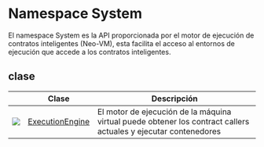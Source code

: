# Namespace System

El namespace System es la API proporcionada por el motor de ejecución de contratos inteligentes (Neo-VM), esta facilita el acceso al entornos de ejecución que accede a los contratos inteligentes.

## clase

| | Clase | Descripción |
| ---------------------------------------- | ---------------------------------------- | ---------------------- |
| ![](https://i-msdn.sec.s-msft.com/dynimg/IC29808.jpeg) | [ExecutionEngine](System/ExecutionEngine.md) | El motor de ejecución de la máquina virtual puede obtener los contract callers actuales y ejecutar contenedores |
